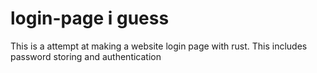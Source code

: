 # login-page i guess

This is a attempt at making a website login page with rust. This includes password storing and authentication 
